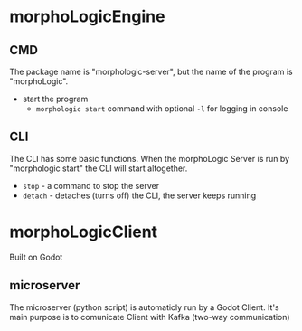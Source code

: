 # morphoLogicEngine
## CMD
The package name is "morphologic-server", but the name of the program is "morphoLogic".
- start the program
    - `morphologic start` command with optional `-l` for logging in console

## CLI
The CLI has some basic functions. When the morphoLogic Server is run by "morphologic start" the CLI will start altogether.

- `stop` - a command to stop the server
- `detach` - detaches (turns off) the CLI, the server keeps running

# morphoLogicClient
Built on Godot
## microserver
The microserver (python script) is automaticly run by a Godot Client. It's main purpose is to comunicate Client with Kafka (two-way communication)      